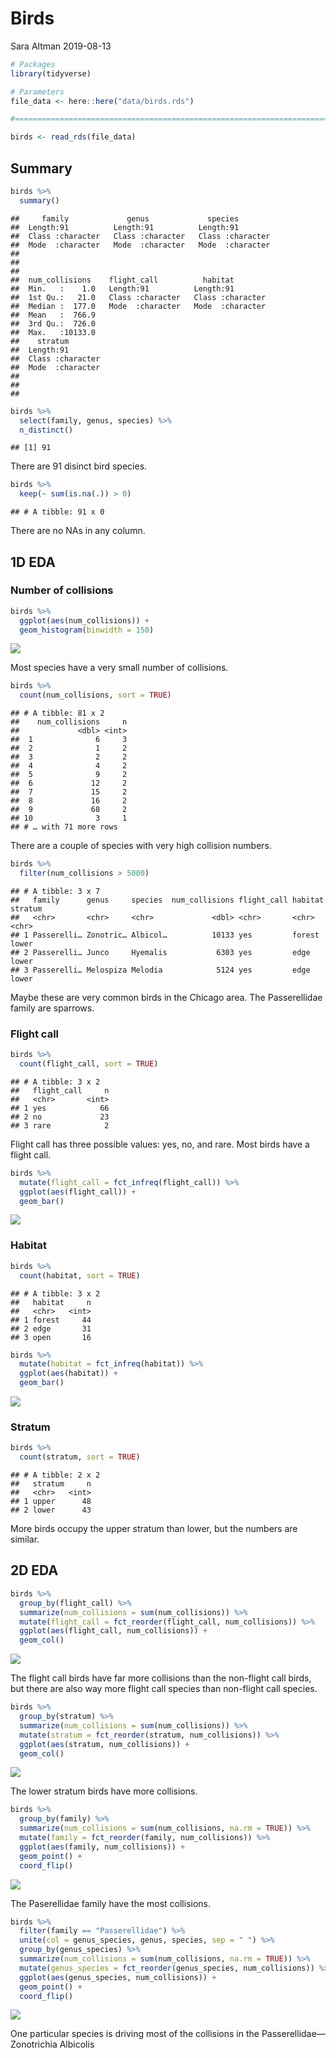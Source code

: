 Birds
================
Sara Altman
2019-08-13

``` r
# Packages
library(tidyverse)

# Parameters
file_data <- here::here("data/birds.rds")

#===============================================================================

birds <- read_rds(file_data)
```

## Summary

``` r
birds %>% 
  summary()
```

    ##     family             genus             species         
    ##  Length:91          Length:91          Length:91         
    ##  Class :character   Class :character   Class :character  
    ##  Mode  :character   Mode  :character   Mode  :character  
    ##                                                          
    ##                                                          
    ##                                                          
    ##  num_collisions    flight_call          habitat         
    ##  Min.   :    1.0   Length:91          Length:91         
    ##  1st Qu.:   21.0   Class :character   Class :character  
    ##  Median :  177.0   Mode  :character   Mode  :character  
    ##  Mean   :  766.9                                        
    ##  3rd Qu.:  726.0                                        
    ##  Max.   :10133.0                                        
    ##    stratum         
    ##  Length:91         
    ##  Class :character  
    ##  Mode  :character  
    ##                    
    ##                    
    ## 

``` r
birds %>% 
  select(family, genus, species) %>% 
  n_distinct()
```

    ## [1] 91

There are 91 disinct bird species.

``` r
birds %>% 
  keep(~ sum(is.na(.)) > 0)
```

    ## # A tibble: 91 x 0

There are no NAs in any column.

## 1D EDA

### Number of collisions

``` r
birds %>% 
  ggplot(aes(num_collisions)) +
  geom_histogram(binwidth = 150)
```

![](birds_files/figure-gfm/unnamed-chunk-5-1.png)<!-- -->

Most species have a very small number of collisions.

``` r
birds %>% 
  count(num_collisions, sort = TRUE)
```

    ## # A tibble: 81 x 2
    ##    num_collisions     n
    ##             <dbl> <int>
    ##  1              6     3
    ##  2              1     2
    ##  3              2     2
    ##  4              4     2
    ##  5              9     2
    ##  6             12     2
    ##  7             15     2
    ##  8             16     2
    ##  9             68     2
    ## 10              3     1
    ## # … with 71 more rows

There are a couple of species with very high collision numbers.

``` r
birds %>% 
  filter(num_collisions > 5000)
```

    ## # A tibble: 3 x 7
    ##   family      genus     species  num_collisions flight_call habitat stratum
    ##   <chr>       <chr>     <chr>             <dbl> <chr>       <chr>   <chr>  
    ## 1 Passerelli… Zonotric… Albicol…          10133 yes         forest  lower  
    ## 2 Passerelli… Junco     Hyemalis           6303 yes         edge    lower  
    ## 3 Passerelli… Melospiza Melodia            5124 yes         edge    lower

Maybe these are very common birds in the Chicago area. The Passerellidae
family are sparrows.

### Flight call

``` r
birds %>% 
  count(flight_call, sort = TRUE)
```

    ## # A tibble: 3 x 2
    ##   flight_call     n
    ##   <chr>       <int>
    ## 1 yes            66
    ## 2 no             23
    ## 3 rare            2

Flight call has three possible values: yes, no, and rare. Most birds
have a flight call.

``` r
birds %>% 
  mutate(flight_call = fct_infreq(flight_call)) %>% 
  ggplot(aes(flight_call)) +
  geom_bar()
```

![](birds_files/figure-gfm/unnamed-chunk-9-1.png)<!-- -->

### Habitat

``` r
birds %>% 
  count(habitat, sort = TRUE)
```

    ## # A tibble: 3 x 2
    ##   habitat     n
    ##   <chr>   <int>
    ## 1 forest     44
    ## 2 edge       31
    ## 3 open       16

``` r
birds %>% 
  mutate(habitat = fct_infreq(habitat)) %>% 
  ggplot(aes(habitat)) +
  geom_bar()
```

![](birds_files/figure-gfm/unnamed-chunk-11-1.png)<!-- -->

### Stratum

``` r
birds %>% 
  count(stratum, sort = TRUE)
```

    ## # A tibble: 2 x 2
    ##   stratum     n
    ##   <chr>   <int>
    ## 1 upper      48
    ## 2 lower      43

More birds occupy the upper stratum than lower, but the numbers are
similar.

## 2D EDA

``` r
birds %>% 
  group_by(flight_call) %>% 
  summarize(num_collisions = sum(num_collisions)) %>% 
  mutate(flight_call = fct_reorder(flight_call, num_collisions)) %>% 
  ggplot(aes(flight_call, num_collisions)) +
  geom_col()
```

![](birds_files/figure-gfm/unnamed-chunk-13-1.png)<!-- -->

The flight call birds have far more collisions than the non-flight call
birds, but there are also way more flight call species than non-flight
call species.

``` r
birds %>% 
  group_by(stratum) %>% 
  summarize(num_collisions = sum(num_collisions)) %>% 
  mutate(stratum = fct_reorder(stratum, num_collisions)) %>% 
  ggplot(aes(stratum, num_collisions)) +
  geom_col()
```

![](birds_files/figure-gfm/unnamed-chunk-14-1.png)<!-- -->

The lower stratum birds have more collisions.

``` r
birds %>% 
  group_by(family) %>% 
  summarize(num_collisions = sum(num_collisions, na.rm = TRUE)) %>% 
  mutate(family = fct_reorder(family, num_collisions)) %>% 
  ggplot(aes(family, num_collisions)) +
  geom_point() +
  coord_flip()
```

![](birds_files/figure-gfm/unnamed-chunk-15-1.png)<!-- -->

The Paserellidae family have the most collisions.

``` r
birds %>% 
  filter(family == "Passerellidae") %>% 
  unite(col = genus_species, genus, species, sep = " ") %>% 
  group_by(genus_species) %>% 
  summarize(num_collisions = sum(num_collisions, na.rm = TRUE)) %>% 
  mutate(genus_species = fct_reorder(genus_species, num_collisions)) %>% 
  ggplot(aes(genus_species, num_collisions)) +
  geom_point() +
  coord_flip()
```

![](birds_files/figure-gfm/unnamed-chunk-16-1.png)<!-- -->

One particular species is driving most of the collisions in the
Passerellidae—Zonotrichia Albicolis
